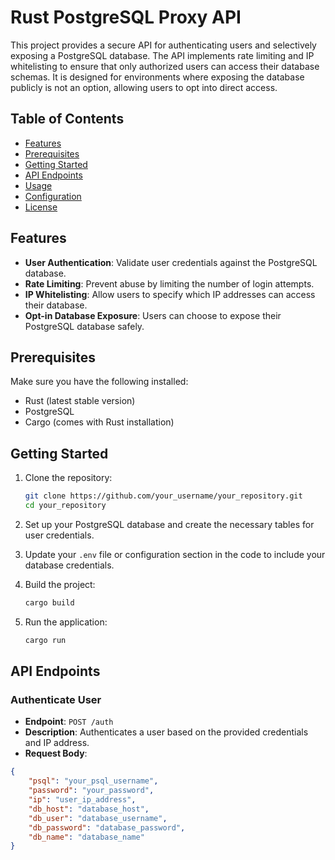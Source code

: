 # Rust PostgreSQL Proxy API

This project provides a secure API for authenticating users and selectively exposing a PostgreSQL database. The API implements rate limiting and IP whitelisting to ensure that only authorized users can access their database schemas. It is designed for environments where exposing the database publicly is not an option, allowing users to opt into direct access.

## Table of Contents

- [Features](#features)
- [Prerequisites](#prerequisites)
- [Getting Started](#getting-started)
- [API Endpoints](#api-endpoints)
- [Usage](#usage)
- [Configuration](#configuration)
- [License](#license)

## Features

- **User Authentication**: Validate user credentials against the PostgreSQL database.
- **Rate Limiting**: Prevent abuse by limiting the number of login attempts.
- **IP Whitelisting**: Allow users to specify which IP addresses can access their database.
- **Opt-in Database Exposure**: Users can choose to expose their PostgreSQL database safely.

## Prerequisites

Make sure you have the following installed:

- Rust (latest stable version)
- PostgreSQL
- Cargo (comes with Rust installation)

## Getting Started

1. Clone the repository:

    ```bash
    git clone https://github.com/your_username/your_repository.git
    cd your_repository
    ```

2. Set up your PostgreSQL database and create the necessary tables for user credentials.

3. Update your `.env` file or configuration section in the code to include your database credentials.

4. Build the project:

    ```bash
    cargo build
    ```

5. Run the application:

    ```bash
    cargo run
    ```

## API Endpoints

### Authenticate User

- **Endpoint**: `POST /auth`
- **Description**: Authenticates a user based on the provided credentials and IP address.
- **Request Body**:

```json
{
    "psql": "your_psql_username",
    "password": "your_password",
    "ip": "user_ip_address",
    "db_host": "database_host",
    "db_user": "database_username",
    "db_password": "database_password",
    "db_name": "database_name"
}
